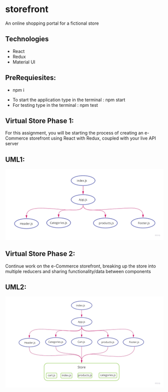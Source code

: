 # storefront

An online shopping portal for a fictional store

## Technologies
 - React
 - Redux
 - Material UI


## PreRequiesites:
 * npm i
- To start the application type in the terminal : npm start
- For testing type in the terminal : npm test

## Virtual Store Phase 1:
For this assignment, you will be starting the process of creating an e-Commerce storefront using React with Redux, coupled with your live API server

## UML1:

![img](uml1.jpg)


## Virtual Store Phase 2:
Continue work on the e-Commerce storefront, breaking up the store into multiple reducers and sharing functionality/data between components


## UML2:

![img](uml2.jpg) 